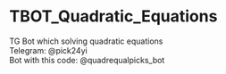 # TBOT_Quadratic_Equations 
 TG Bot which solving quadratic equations               
 Telegram: @pick24yi                
 Bot with this code: @quadrequalpicks_bot           
 
